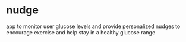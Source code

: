 # nudge
app to monitor user glucose levels and provide personalized nudges to encourage exercise and help stay in a healthy glucose range
